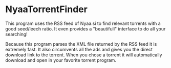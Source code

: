 # NyaaTorrentFinder
This program uses the RSS feed of Nyaa.si to find relevant torrents with a good seed/leech ratio. It even provides a "beautifull" interface to do all your searching! 

Because this program parses the XML file returned by the RSS feed it is extremely fast. It also circumvents all the ads and gives you the direct download link to the torrent. When you chose a torrent it will automatically download and open in your favorite torrent program.
